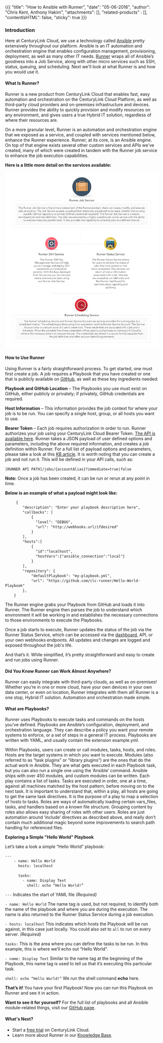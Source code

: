 {{{
  "title": "How to Ansible with Runner",
  "date": "05-06-2016",
  "author": "Chris Kent, Anthony Hakim",
  "attachments": [],
  "related-products" : [],
  "contentIsHTML": false,
  "sticky": true
}}}

### Introduction
Here at CenturyLink Cloud, we use a technology called [Ansible](http://www.ansible.com/) pretty extensively throughout our platform. Ansible is an IT automation and orchestration engine that enables configuration management, provisioning, deployment, as well as many other IT needs. [Runner](https://www.ctl.io/runner/) wraps all of Ansible’s goodness into a Job Service, along with other micro services such as SSH, status, queuing, and scheduling. Next we'll look at what Runner is and how you would use it.


#### What Is Runner?
Runner is a new product from CenturyLink Cloud that enables fast, easy automation and orchestration on the CenturyLink Cloud Platform, as well as third-party cloud providers and on-premises infrastructure and devices. Runner provides the ability to quickly provision and modify resources on any environment, and gives users a true Hybrid IT solution, regardless of where their resources are.

On a more granular level, Runner is an automation and orchestration engine that we exposed as a service, and coupled with services mentioned below, enhance the Runner experience. Runner, at its core, is an Ansible engine. On top of that engine exists several other custom services and APIs we've created, many of which were created in tandem with the Runner job service to enhance the job execution capabilities.

**Here is a little more detail on the services available:**

![How To Services - Runner](../images/how-to-services-runner.png)


#### How to Use Runner
Using Runner is a fairly straightforward process. To get started, one must first create a job. A job requires a Playbook that you have created or one that is publicly available on [GitHub](https://github.com/), as well as these key ingredients needed:

**Playbook and GitHub Location** – The Playbooks you use must exist on GitHub, either publicly or privately; if privately, GitHub credentials are required.

**Host Information** – This information provides the job context for where your job is to be run. You can specify a single host, group, or all hosts you want to use.

**Bearer Token** – Each job requires authorization in order to run. Runner authorizes your job using your CenturyLink Cloud Bearer Token. [The API is available here](/api-docs/v2/#authentication-login). Runner takes a JSON payload of user defined options and parameters, including the above required information, and creates a job definition within Runner. For a full list of payload options and parameters, please take a look at this [KB article](https://www.ctl.io/knowledge-base/runner/job-service/). It is worth noting that you can create a job and not run it. This will be defined in your API calls, such as:

`[RUNNER API PATH]/jobs/{accountAlias}?immediate=true|false`

**Note:** Once a job has been created, it can be run or rerun at any point in time.

**Below is an example of what a payload might look like:**

```
     {
	  	"description": "Enter your playbook description here",
		"callbacks": [
			{
			  "level": "DEBUG",
			  "url": "http://webhooks.url/ifdesired"
			}
		],
		"hosts":[
			{
			  "id":"localhost",
			  "hostVars":{"ansible_connection":"local"}
			}
		],
		"repository": {
			"defaultPlaybook": "my-playbook.yml",
		    "url": "https://github.com/clc-runner/Hello-World-Playbook"
		},
	}
```

The Runner engine grabs your Playbook from GitHub and loads it into Runner. The Runner engine then parses the job to understand which environment it will be working in and establishes the necessary connections to those environments to execute the Playbooks.

Once a job starts to execute, Runner updates the status of the job via the Runner Status Service, which can be accessed via the [dashboard](https://runner.ctl.io/), API, or your own webhooks endpoints. All updates and changes are logged and exposed throughout the job's life.

And that’s it. While  simplified, it’s pretty straightforward and easy to create and run jobs using Runner.

#### Did You Know Runner can Work Almost Anywhere?

Runner can easily integrate with third-party clouds, as well as on-premises! Whether you’re in one or more cloud, have your own devices in your own data center, or even on location, Runner integrates with them all! Runner is a one stop, Hybrid IT solution.  Automation and orchestration made simple.

#### What are Playbooks?
Runner uses Playbooks to execute tasks and commands on the hosts you’ve defined. Playbooks are Ansible’s configuration, deployment, and orchestration language. They can describe a policy you want your remote systems to enforce, or a set of steps in a general IT process. Playbooks are written with YAML, and usually contain the extension example.yml.

Within Playbooks, users can create or call modules, tasks, hosts, and roles. Hosts are the target systems in which you want to execute. Modules (also referred to as “task plugins” or “library plugins”) are the ones that do the actual work in Ansible. They are what gets executed in each Playbook task, but you can also run a single one using the ‘Ansible’ command. Ansible ships with over 450 modules, and custom modules can be written. Each play contains a list of tasks. Tasks are executed in order, one at a time, against all machines matched by the host pattern, before moving on to the next task. It is important to understand that, within a play, all hosts are going to get the same task directives. It is the purpose of a play to map a selection of hosts to tasks. Roles are ways of automatically loading certain vars_files, tasks, and handlers based on a known file structure. Grouping content by roles also allows easy sharing of roles with other users. Roles are just automation around ‘include’ directives as described above, and really don’t contain much additional magic beyond some improvements to search path handling for referenced files.

**Exploring a Simple "Hello World" Playbook**

Let’s take a look a simple “Hello World” playbook:

```
---
	- name: Hello World
	  hosts: localhost

	  tasks:
	    - name: Display Text
	      shell: echo “Hello World!”
```	   



`---`
Indicates the start of YAML file *(Required)*



`- name: Hello World`
The name tag is used, but not required, to identify both the name of the playbook and where you are during the execution. The name is also returned to the Runner Status Service during a job execution.


`- hosts: localhost`
This indicates which hosts the Playbook will be run against, in this case just locally. You could also set to `all` to run on every server. *(Required)*


`tasks:`
This is the area where you can define the tasks to be run. In this example, this is where we’ll echo out “Hello World”.


`- name: Display Text`
Similar to the name tag at the beginning of the Playbook, this name tag is used to tell us that it’s executing this particular task.


`shell: echo “Hello World!”`
We run the shell command **echo** here.

**That’s it!** You have your first Playbook! Now you can run this Playbook on Runner and see it in action.

**Want to see it for yourself?** For the full list of playbooks and all Ansible module-related things, visit our [GitHub page](https://github.com/CenturyLinkCloud/clc-ansible-module).

#### What's Next?
* Start a [free trial](https://www.ctl.io/free-trial/) on CenturyLink Cloud.
* Learn more about Runner in our [Knowledge Base](https://www.ctl.io/knowledge-base/runner/).
